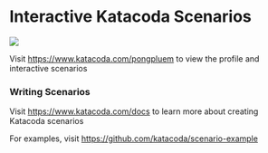 # Interactive Katacoda Scenarios

[![](http://shields.katacoda.com/katacoda/pongpluem/count.svg)](https://www.katacoda.com/pongpluem "Get your profile on Katacoda.com")

Visit https://www.katacoda.com/pongpluem to view the profile and interactive scenarios

### Writing Scenarios
Visit https://www.katacoda.com/docs to learn more about creating Katacoda scenarios

For examples, visit https://github.com/katacoda/scenario-example
